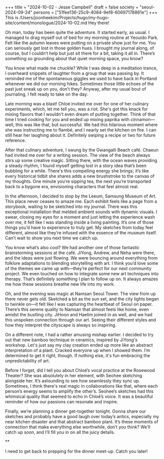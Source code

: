 +++
title = "2024-10-02 - Jesse Campbell"
draft = false
society = "seoul-2024-09-24"
persons = ["51fee136-25c9-4084-9ef8-60697178861e"]
+++
This is /Users/joonheekim/Projects/hugo/my-hugo-site/content/monologue/2024-10-02.md
Hey there! 

Oh man, today has been quite the adventure. It started early, as usual. I managed to drag myself out of bed for my morning routine at Yeouido Park. Felt like the autumn leaves were putting on a private show just for me. You can seriously get lost in those golden hues. I brought my journal along, of course, but I couldn’t help but just sit there for a bit, taking it all in. There’s something so grounding about that quiet morning space, you know?

You know what made me chuckle? While I was deep in a meditation trance, I overheard snippets of laughter from a group that was passing by. It reminded me of the spontaneous giggles we used to have back in Portland whenever we did our morning hikes. Sometimes those little echoes of the past just sneak up on you, don’t they? Anyway, after my usual bout of journaling, I felt ready to take on the day.

Late morning was a blast! Chloé invited me over for one of her culinary experiments, which, let me tell you, was a riot. She's got this knack for mixing flavors that I wouldn't even dream of putting together. Think of that time I tried cooking for you and ended up mixing paprika with cinnamon—well, this was like that, but successful. We had this hilarious moment where she was instructing me to flambé, and I nearly set the kitchen on fire. I can still hear her laughing about it. Definitely swiping a recipe or two for future reference.

After that culinary adventure, I swung by the Gwangalli Beach café. Chaeun had invited me over for a writing session. The view of the beach always stirs up some creative magic. Sitting there, with the ocean waves providing a steady rhythm, I found myself getting lost in a story idea that’s been bubbling for a while. There's this compelling energy she brings; it’s like every historical tidbit she shares adds a new brushstroke to the canvas of my thoughts. One minute you’re sipping tea, the next you’re transported back to a bygone era, envisioning characters that feel almost real. 

In the afternoon, I decided to stop by the Leeum, Samsung Museum of Art. This place never ceases to amaze me. Each exhibit feels like a page from a storybook, waiting to be sketched into my journal. There was this exceptional installation that melded ambient sounds with dynamic visuals. I swear, closing my eyes for a moment and just letting the experience wash over me, it felt like I was standing inside a living painting. It’s one of those things you’d have to experience to truly get. My sketches from today feel different, almost like they’re infused with the essence of the museum itself. Can’t wait to show you next time we catch up.

You know what’s also cool? We had another one of those fantastic brainstorming sessions at the café. JiYong, Andrew, and Neha were there, and the ideas were just flowing. We were bouncing around everything from folklore adaptations to blending storytelling with art. I think you’d love some of the themes we came up with—they’re perfect for our next community project. We even touched on how to integrate some new art techniques into therapy. That’s definitely something I plan to follow up on. It always amazes me how these sessions breathe new life into my work.

Oh, and the evening was magic at Namsan Seoul Tower. The view from up there never gets old. Sketched a bit as the sun set, and the city lights began to twinkle on—it felt like I was capturing the heartbeat of Seoul on paper. There’s this serene quality to Namsan that almost feels like home, even amidst the bustling city. JiHoon and Haelim joined in as well, and we had this unspoken connection through our art. Seeing their different styles and how they interpret the cityscape is always so inspiring.

On a different note, I had a rather amusing mishap earlier. I decided to try out that new bamboo technique in ceramics, inspired by JiYong's workshop. Let's just say my clay creation ended up more like an abstract interpretation of a plant. Cracked everyone up when I showed them. I’m determined to get it right, though. If nothing else, it's fun embracing the unpredictability of art.

Before I forget, did I tell you about Chloé’s vocal practice at the Rosewood Theater? She was absolutely in her element, with Seohee sketching alongside her. It’s astounding to see how seamlessly they sync up. Sometimes, I think there's real magic in collaborations like that, where each person’s energy seems to amplify the other’s. Seohee’s sketches had this whimsical quality that seemed to echo in Chloé’s voice. It was a beautiful reminder of how our passions can resonate and inspire.

Finally, we’re planning a dinner get-together tonight. Gonna share our sketches and probably have a good laugh over today’s antics, especially my near kitchen disaster and that abstract bamboo plant. It’s these moments of connection that make everything else worthwhile, don’t you think? We’ll catch up soon, and I’ll fill you in on all the juicy details.

**

I need to get back to prepping for the dinner meet-up. Catch you later!


